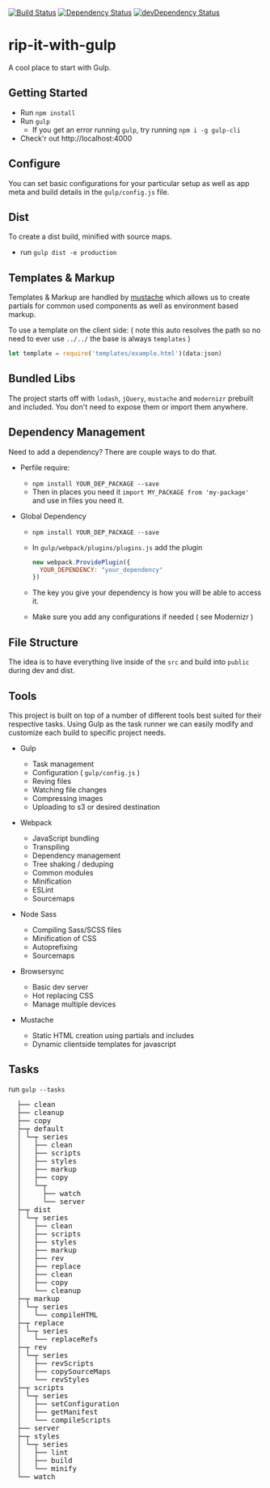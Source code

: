 <a href="https://travis-ci.org/legworkstudio/rip-it-with-gulp"><img src="https://travis-ci.org/legworkstudio/rip-it-with-gulp.svg" alt="Build Status"></a>
<a href="https://david-dm.org/legworkstudio/rip-it-with-gulp"><img src="https://david-dm.org/legworkstudio/rip-it-with-gulp.svg" alt="Dependency Status"></a>
<a href="https://david-dm.org/legworkstudio/rip-it-with-gulp/?type=dev"><img src="https://david-dm.org/legworkstudio/rip-it-with-gulp/dev-status.svg" alt="devDependency Status"></a>

# rip-it-with-gulp
A cool place to start with Gulp.

## Getting Started
- Run `npm install`
- Run `gulp`
  - If you get an error running `gulp`, try running `npm i -g gulp-cli`
- Check'r out http://localhost:4000

## Configure
You can set basic configurations for your particular setup as well as app meta and build details in the `gulp/config.js` file.

## Dist
To create a dist build, minified with source maps.
- run `gulp dist -e production`

## Templates & Markup
Templates & Markup are handled by [mustache](https://mustache.github.io/) which allows us to create partials for common used components as well as environment based markup.

To use a template on the client side: ( note this auto resolves the path so no need to ever use `../../` the base is always `templates` )
```javascript
let template = require('templates/example.html')(data:json)
```

## Bundled Libs
The project starts off with `lodash`, `jQuery`, `mustache` and `modernizr` prebuilt and included. You don't need to expose them or import them anywhere.

## Dependency Management
Need to add a dependency? There are couple ways to do that.
  - Perfile require:
    - `npm install YOUR_DEP_PACKAGE --save`
    - Then in places you need it `import MY_PACKAGE from 'my-package'` and use in files you need it.

  - Global Dependency
    - `npm install YOUR_DEP_PACKAGE --save`
    - In `gulp/webpack/plugins/plugins.js` add the plugin

      ```javascript
      new webpack.ProvidePlugin({
        YOUR_DEPENDENCY: "your_dependency"
      })
      ```
    - The key you give your dependency is how you will be able to access it.
    - Make sure you add any configurations if needed ( see Modernizr )


## File Structure
The idea is to have everything live inside of the `src` and build into `public` during dev and dist.

## Tools
This project is built on top of a number of different tools best suited for their respective tasks. Using Gulp as the task runner we can easily modify and customize each build to specific project needs.

- Gulp
  - Task management
  - Configuration ( `gulp/config.js` )
  - Reving files
  - Watching file changes
  - Compressing images
  - Uploading to s3 or desired destination

- Webpack
  - JavaScript bundling
  - Transpiling
  - Dependency management
  - Tree shaking / deduping
  - Common modules
  - Minification
  - ESLint
  - Sourcemaps

- Node Sass
  - Compiling Sass/SCSS files
  - Minification of CSS
  - Autoprefixing
  - Sourcemaps

- Browsersync
  - Basic dev server
  - Hot replacing CSS
  - Manage multiple devices

- Mustache
  - Static HTML creation using partials and includes
  - Dynamic clientside templates for javascript

## Tasks
run `gulp --tasks`
<pre>
  ├── clean
  ├── cleanup
  ├── copy
  ├─┬ default
  │ └─┬ series
  │   ├── clean
  │   ├── scripts
  │   ├── styles
  │   ├── markup
  │   ├── copy
  │   └─┬ <parallel>
  │     ├── watch
  │     └── server
  ├─┬ dist
  │ └─┬ series
  │   ├── clean
  │   ├── scripts
  │   ├── styles
  │   ├── markup
  │   ├── rev
  │   ├── replace
  │   ├── clean
  │   ├── copy
  │   └── cleanup
  ├─┬ markup
  │ └─┬ series
  │   └── compileHTML
  ├─┬ replace
  │ └─┬ series
  │   └── replaceRefs
  ├─┬ rev
  │ └─┬ series
  │   ├── revScripts
  │   ├── copySourceMaps
  │   └── revStyles
  ├─┬ scripts
  │ └─┬ series
  │   ├── setConfiguration
  │   ├── getManifest
  │   └── compileScripts
  ├── server
  ├─┬ styles
  │ └─┬ series
  │   ├── lint
  │   ├── build
  │   └── minify
  └── watch
</pre>
